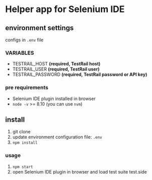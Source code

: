 # Helper app for Selenium IDE

## environment settings

configs in `.env` file

### VARIABLES

- TESTRAIL_HOST **(required, TestRail host)**
- TESTRAIL_USER **(required, TestRail user)**
- TESTRAIL_PASSWORD **(required, TestRail password or API key)**

### pre requirements

- Selenium IDE plugin installed in browser
- `node -v` >= 8.10 (you can use `nvm`)

## install
1. git clone
2. update environment configuration file: `.env`
3. `npm install`

### usage
1. `npm start`
2. open Selenium IDE plugin in browser and load test suite test.side
